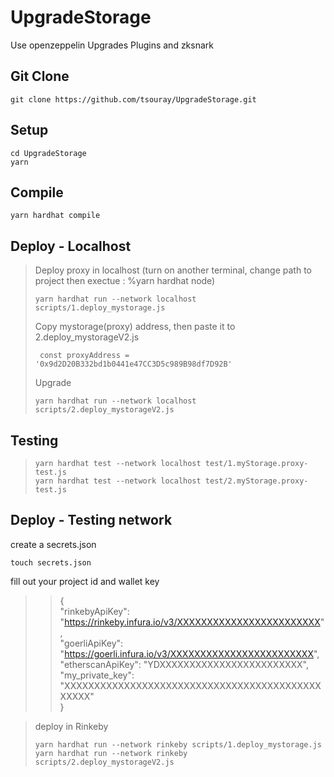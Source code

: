 # UpgradeStorage
Use openzeppelin Upgrades Plugins and zksnark

## Git Clone
```
git clone https://github.com/tsouray/UpgradeStorage.git
```
## Setup
```
cd UpgradeStorage
yarn
```
## Compile
```
yarn hardhat compile
```

## Deploy - Localhost
> Deploy proxy in localhost (turn on another terminal, change path to project then exectue : %yarn hardhat node)
> ```
> yarn hardhat run --network localhost scripts/1.deploy_mystorage.js
> ```
> Copy mystorage(proxy) address, then paste it to 2.deploy_mystorageV2.js
> ```
>  const proxyAddress = '0x9d2D20B332bd1b0441e47CC3D5c989B98df7D92B' 
> ```
> Upgrade 
> ```
> yarn hardhat run --network localhost scripts/2.deploy_mystorageV2.js 
> ```
  
## Testing
> ```
> yarn hardhat test --network localhost test/1.myStorage.proxy-test.js 
> yarn hardhat test --network localhost test/2.myStorage.proxy-test.js 
> ```

## Deploy - Testing network
create a secrets.json
```
touch secrets.json
```
fill out your project id and wallet key
>>{    
    "rinkebyApiKey": "https://rinkeby.infura.io/v3/XXXXXXXXXXXXXXXXXXXXXXXX",    
    "goerliApiKey": "https://goerli.infura.io/v3/XXXXXXXXXXXXXXXXXXXXXXXX",    
    "etherscanApiKey": "YDXXXXXXXXXXXXXXXXXXXXXXXX",    
    "my_private_key": "XXXXXXXXXXXXXXXXXXXXXXXXXXXXXXXXXXXXXXXXXXXXXXXX"    
}    

>deploy in Rinkeby 
>```
>yarn hardhat run --network rinkeby scripts/1.deploy_mystorage.js
>yarn hardhat run --network rinkeby scripts/2.deploy_mystorageV2.js 
>```






